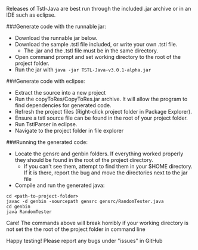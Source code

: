 Releases of Tstl-Java are best run through the included .jar archive or in an IDE such as eclipse.

###Generate code with the runnable jar:
* Download the runnable jar below.
* Download the sample .tstl file included, or write your own .tstl file.
  * The .jar and the .tstl file must be in the same directory.
* Open command prompt and set working directory to the root of the project folder.
* Run the jar with `java -jar TSTL-Java-v3.0.1-alpha.jar`

###Generate code with eclipse:
* Extract the source into a new project
* Run the copyToRes/CopyToRes.jar archive.  It will allow the program to find dependencies for generated code.
* Refresh the project files (Right-click project folder in Package Explorer).
* Ensure a tstl source file can be found in the root of your project folder.
* Run TstlParser in eclipse.
* Navigate to the project folder in file explorer

###Running the generated code:
* Locate the gensrc and genbin folders.  If everything worked properly they should be found in the root of the project directory. 
  * If you can't see them, attempt to find them in your $HOME directory.  If it is there, report the bug and move the directories next to the jar file
* Compile and run the generated java:
```shell
cd <path-to-project-folder>
javac -d genbin -sourcepath gensrc gensrc/RandomTester.java
cd genbin
java RandomTester
```
Care! The commands above will break horribly if your working directory is not set the the root of the project folder in command line

Happy testing! Please report any bugs under "issues" in GitHub

